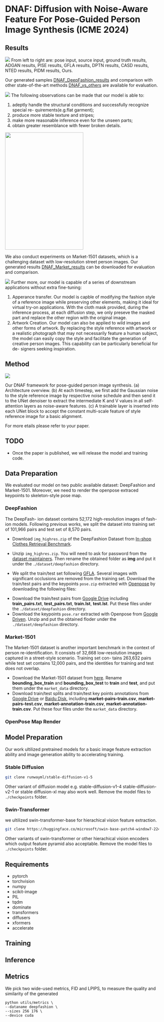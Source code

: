 # DNAF: Diffusion with Noise-Aware Feature For Pose-Guided Person Image Synthesis (ICME 2024)

## Results
<img src="assets/main_res.png">
From left to right are: pose input, source input, ground truth results, ADGAN results, PISE results, GFLA results, DPTN results, CASD results, NTED results, PIDM results, Ours. 

Our generated samples [DNAF_DeepFashion_results](https://drive.google.com/file/d/1YlvrrQUoZ_vW5ggGdKb7fK85gBMHOh9X/view?usp=share_link) and comparison with other state-of-the-art methods [DNAF_vs_others](https://drive.google.com/file/d/1pRuYxbCDvx2w7gNfggO1Zpo_m78v3UbT/view?usp=share_link) are available for evaluation.

<img src="assets/compare.jpg">
The following observations can be made that our model is able to: 

1) adeptly handle the structural conditions and successfully recognize special re- quirements(e.g.flat garment);
2) produce more stable texture and stripes;
3) make more reasonable inference even for the unseen parts;
4) obtain greater resemblance with fewer broken details. 

<img src="assets/Market.jpg"  width=256 height=384>

We also conduct experiments on Market-1501 datasets, which is a challenging dataset with low-resolution street person images. Our generated results [DNAF_Market_results](https://drive.google.com/file/d/1C51fN5Yh4rVl8MgPDS0G_iND2_BK7uC5/view?usp=share_link) can be downloaded for evaluation and comparison.

<img src="assets/otherApplication.jpg">
Further more, our model is capable of a series of downstream applications without extra fine-tuning:

1) Apperance transfer. Our model is capble of modifying the fashion style of a reference image while preserving other elements, making it ideal for virtual try-on applications. With the cloth mask provided, during the inference process, at each diffusion step, we only preseve the masked part and replace the other region with the original image. 
2) Artwork Creation. Our model can also be applied to wild images and other forms of artwork. By replacing the style reference with artwork or a realistic photograph that may not necessarily feature a human subject, the model can easily copy the style and facilitate the generation of creative person images. This capability can be particularly beneficial for de- signers seeking inspiration.

## Method
<img src="assets/overview.jpg">

Our DNAF framework for pose-guided person image synthesis. (a) Architecture overview. (b) At each timestep, we first add the Gaussian noise to the style reference image by respective noise schedule and then send it to the UNet denoiser to extract the intermediate K and V values in all self-attention layers as noise-aware features. (c) A trainable layer is inserted into each UNet block to accept the constant multi-scale feature of style reference image for a basic alignment.

For more etails please refer to your paper.

## TODO
* Once the paper is published, we will release the model and training code.

## Data Preparation
We evaluated our model on two public available dataset: DeepFashion and Market-1501. Moreover, we need to render the openpose extraced keypoints to skeleton-style pose map.

### DeepFashion

The DeepFash- ion dataset contains 52,172 high-resolution images of fash- ion models. Following previous works, we split the dataset into training set of 101,966 pairs and test set of 8,570 pairs. 
- Download `img_highres.zip` of the DeepFashion Dataset from [In-shop Clothes Retrieval Benchmark](https://drive.google.com/drive/folders/0B7EVK8r0v71pYkd5TzBiclMzR00). 

- Unzip `img_highres.zip`. You will need to ask for password from the [dataset maintainers](http://mmlab.ie.cuhk.edu.hk/projects/DeepFashion/InShopRetrieval.html). Then rename the obtained folder as **img** and put it under the `./dataset/deepfashion` directory. 

- We split the train/test set following [GFLA](https://github.com/RenYurui/Global-Flow-Local-Attention). Several images with significant occlusions are removed from the training set. Download the train/test pairs and the keypoints `pose.zip` extracted with [Openpose](https://github.com/CMU-Perceptual-Computing-Lab/openpose) by downloading the following files:

<!--   ```bash
  cd scripts
  ./download_dataset.sh
  ```

  Or you can download these files manually： -->

  - Download the train/test pairs from [Google Drive](https://drive.google.com/drive/folders/1PhnaFNg9zxMZM-ccJAzLIt2iqWFRzXSw?usp=sharing) including **train_pairs.txt**, **test_pairs.txt**, **train.lst**, **test.lst**. Put these files under the  `./dataset/deepfashion` directory. 
  - Download the keypoints `pose.rar` extracted with Openpose from [Google Driven](https://drive.google.com/file/d/1waNzq-deGBKATXMU9JzMDWdGsF4YkcW_/view?usp=sharing). Unzip and put the obtained floder under the  `./dataset/deepfashion` directory.


### Market-1501
The Market-1501 dataset is another important benchmark in the context of person re-identification. It consists of 32,668 low-resolution images captured in a street-style scenario. Training set con- tains 263,632 pairs while test set contains 12,000 pairs, and the identities for training and test does not overlap.

- Download the Market-1501 dataset from [here](http://www.liangzheng.com.cn/Project/project_reid.html). Rename **bounding_box_train** and **bounding_box_test** to **train** and **test**, and put them under the ```market_data``` directory.
- Download train/test splits and train/test key points annotations from [Google Drive](https://drive.google.com/open?id=1YMsYXc41dR3k8YroXeWGh9zweNUQmZBw) or [Baidu Disk](https://pan.baidu.com/s/1fcMwXTUk9XKPLpaJSodTrg), including **market-pairs-train.csv**, **market-pairs-test.csv**, **market-annotation-train.csv**, **market-annotation-train.csv**. Put these four files under the ```market_data``` directory.

### OpenPose Map Render

## Model Preparation
Our work ultilized pretrained models for a basic image feature extraction ability and image generation ability to accelerating training.
### Stable Diffusion
```bash
git clone runwayml/stable-diffusion-v1-5
```
Other variant of diffusion model e.g. stable-diffusion-v1-4 stable-diffusion-v2-1 or stable diffusion-xl may also work well. Remove the model files to `./checkpoints` folder.
### Swin-Transformer
we ultilized swin-transformer-base for hierachical vision feature extraction.
```bash
git clone https://huggingface.co/microsoft/swin-base-patch4-window7-224
```
Other variants of swin-transformer or other hierachical vision encoders which output feature pyramid also acceptable. Remove the model files to `./checkpoints` folder.

## Requirements
* pytorch
* torchvision
* numpy
* scikit-image
* PIL
* tqdm
* dominate
* transformers
* diffusers
* xformers
* accelerate

## Training

## Inference

## Metrics
We pick two wide-used metrics, FID and LPIPS, to measure the quality and similarity of the generated 
```
python utils/metrics \
--dataname deepfashion \
--sizes 256 176 \
--device cuda 
```


